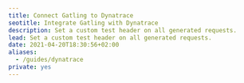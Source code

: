 ```yaml
---
title: Connect Gatling to Dynatrace
seotitle: Integrate Gatling with Dynatrace
description: Set a custom test header on all generated requests.
lead: Set a custom test header on all generated requests.
date: 2021-04-20T18:30:56+02:00
aliases:
  - /guides/dynatrace
private: yes
---
```


